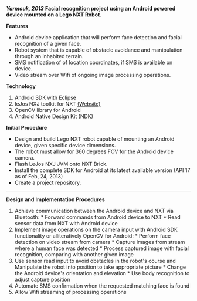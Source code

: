 **_Yarmouk, 2013_**
**Facial recognition project using an Android powered device mounted on a Lego NXT Robot**.

**Features**
  * Android device application that will perform face detection and facial recognition of a  given face.
  * Robot system that is capable of obstacle avoidance and manipulation through an inhabited terrain.
  * SMS notification of of location coordinates, if SMS is available on device.
  * Video stream over Wifi of ongoing image processing operations.

**Technology**
  1. Android SDK with Eclipse
  1. leJos NXJ toolkit for NXT [(Website) ](http://lejos.sourceforge.net/)
  1. OpenCV library for Android
  1. Android Native Design Kit (NDK)

**Initial Procedure**
  * Design and build Lego NXT robot capable of mounting an Android device, given specific device dimensions.
  * The robot must allow for 360 degrees FOV for the Android device camera.
  * Flash LeJos NXJ JVM onto NXT Brick.
  * Install the complete SDK for Android at its latest available version (API 17 as of Feb, 24, 2013)
  * Create a project repository.

---

**Design and Implementation Procedures**
  1. Achieve communication between the Android device and NXT via Bluetooth:
    * Forward commands from Android device to NXT
    * Read sensor data from NXT with Android device
  1. Implement image operations on the camera input with Android SDK functionality or alliteratively OpenCV for Android:
    * Perform face detection on video stream from camera
    * Capture images from stream where a human face was detected
    * Process captured image with facial recognition, comparing with another given image
  1. Use sensor read input to avoid obstacles in the robot's course and Manipulate the robot into position to take appropriate picture
    * Change the Android device's orientation and elevation
    * Use body recognition to adjust capture position
  1. Automate SMS confirmation when the requested matching face is found
  1. Allow Wifi streaming of processing operations